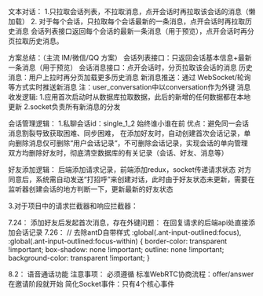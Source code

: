 文本对话：
1.只拉取会话列表，不拉取消息，点开会话时再拉取该会话的消息（懒加载）
2. 对于每个会话，只拉取每个会话最新的一条消息，点开会话时再拉取历史消息
    会话列表接口返回每个会话的最新一条消息（用于预览），点开会话时再分页拉取历史消息。

方案总结：（主流 IM/微信/QQ 方案）
    会话列表接口：只返回会话基本信息+最新一条消息（用于预览）
    会话消息接口：点开会话时，分页拉取该会话的消息
    历史消息：用户上拉时再分页加载更多历史消息
    新消息推送：通过 WebSocket/轮询等方式实时推送新消息
    注：user_conversation中以conversation作为外键
消息收发逻辑:
    1.应用首次启动时从数据库拉取数据，此后的新增的任何数据都在本地更新 
    2.socket负责所有新消息的分发


会话管理逻辑：
    1.私聊会话id：single_1_2 始终谁小谁在前
        优点：避免同一会话消息割裂导致获取困难、同步困难，
        在添加好友时，自动创建首次会话记录，单向删除消息仅可删除“用户会话记录“，不可删除会话记录，实现会话的单向管理
        双方均删除好友时，彻底清空数据库的有关记录（会话、好友、消息等） 

好友添加逻辑：
  后端添加请求记录，前端添加redux，socket传递请求状态
  对方同意后，系统需自动发送“打招呼”来创建对话，此时由于好友状态未更新，需要在监听器创建会话的地方判断一下，更新最新的好友状态
    
3.对于项目中的请求拦截器和响应拦截器：

7.24：
  添加好友后发起首次消息，存在外键问题： 在回复请求的后端api处直接添加会话记录
7.26：
  // 去除antD自带样式
  :global(.ant-input-outlined:focus),
  :global(.ant-input-outlined:focus-within) {
    border-color: transparent !important;
    box-shadow: none !important;
    outline: none !important;
    background-color: transparent !important;
  }

8.2：
    语音通话功能
    注意事项：
        必须遵循 标准WebRTC协商流程：offer/answer在邀请阶段就开始
        简化Socket事件：只有4个核心事件

